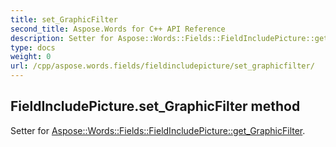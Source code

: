 ```yaml
---
title: set_GraphicFilter
second_title: Aspose.Words for C++ API Reference
description: Setter for Aspose::Words::Fields::FieldIncludePicture::get_GraphicFilter. 
type: docs
weight: 0
url: /cpp/aspose.words.fields/fieldincludepicture/set_graphicfilter/
---
```

## FieldIncludePicture.set_GraphicFilter method


Setter for [Aspose::Words::Fields::FieldIncludePicture::get_GraphicFilter](./get_graphicfilter/).

